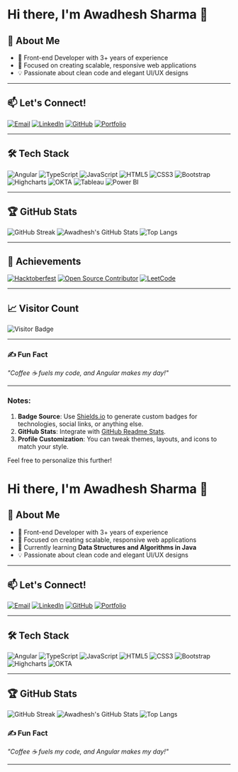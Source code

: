 # Hi there, I'm Awadhesh Sharma 👋

## 🚀 About Me
- 🌟 Front-end Developer with 3+ years of experience
- 🎯 Focused on creating scalable, responsive web applications
- 💡 Passionate about clean code and elegant UI/UX designs

---

## 📫 Let's Connect!
[![Email](https://img.shields.io/badge/Email-red?style=for-the-badge&logo=gmail&logoColor=white)](mailto:awadheshs109@gmail.com)
[![LinkedIn](https://img.shields.io/badge/LinkedIn-blue?style=for-the-badge&logo=linkedin)](https://www.linkedin.com/in/awadhesh-sharma/)
[![GitHub](https://img.shields.io/badge/GitHub-black?style=for-the-badge&logo=github)](https://github.com/Awadheshs109)
[![Portfolio](https://img.shields.io/badge/Portfolio-orange?style=for-the-badge&logo=firefox)](https://awadhesh-portfolio.vercel.app/)

---
## 🛠️ Tech Stack
![Angular](https://img.shields.io/badge/Angular-DD0031?style=for-the-badge&logo=angular&logoColor=white)
![TypeScript](https://img.shields.io/badge/TypeScript-007ACC?style=for-the-badge&logo=typescript&logoColor=white)
![JavaScript](https://img.shields.io/badge/JavaScript-F7DF1E?style=for-the-badge&logo=javascript&logoColor=black)
![HTML5](https://img.shields.io/badge/HTML5-E34F26?style=for-the-badge&logo=html5&logoColor=white)
![CSS3](https://img.shields.io/badge/CSS3-1572B6?style=for-the-badge&logo=css3&logoColor=white)
![Bootstrap](https://img.shields.io/badge/Bootstrap-563D7C?style=for-the-badge&logo=bootstrap&logoColor=white)
![Highcharts](https://img.shields.io/badge/Highcharts-008080?style=for-the-badge&logo=highcharts&logoColor=white)
![OKTA](https://img.shields.io/badge/OKTA-007DC1?style=for-the-badge&logo=okta&logoColor=white)
![Tableau](https://img.shields.io/badge/Tableau-E97627?style=for-the-badge&logo=tableau&logoColor=white)
![Power BI](https://img.shields.io/badge/Power%20BI-5A2A4C?style=for-the-badge&logo=powerbi&logoColor=white)


---

## 🏆 GitHub Stats
![GitHub Streak](https://github-readme-streak-stats.herokuapp.com?user=Awadheshs109&theme=radical&hide_border=true)
![Awadhesh's GitHub Stats](https://github-readme-stats.vercel.app/api?username=Awadheshs109&show_icons=true&theme=radical&hide_border=true)
![Top Langs](https://github-readme-stats.vercel.app/api/top-langs/?username=Awadheshs109&layout=compact&theme=radical&hide_border=true)

---

## 🌟 Achievements
[![Hacktoberfest](https://img.shields.io/badge/Hacktoberfest-2024-orange?style=for-the-badge&logo=hacktoberfest&logoColor=white)](https://hacktoberfest.com)
[![Open Source Contributor](https://img.shields.io/badge/Open%20Source-Contributor-brightgreen?style=for-the-badge&logo=github&logoColor=white)](https://github.com/Awadheshs109)
[![LeetCode](https://img.shields.io/badge/LeetCode-Problem%20Solver-yellow?style=for-the-badge&logo=leetcode&logoColor=white)](https://leetcode.com/YourProfile)

---

## 📈 Visitor Count
![Visitor Badge](https://visitor-badge.glitch.me/badge?page_id=Awadheshs109.Awadheshs109)

---

### ✍️ Fun Fact
_"Coffee ☕ fuels my code, and Angular makes my day!"_

---

### Notes:
1. **Badge Source**: Use [Shields.io](https://shields.io/) to generate custom badges for technologies, social links, or anything else.
2. **GitHub Stats**: Integrate with [GitHub Readme Stats](https://github.com/anuraghazra/github-readme-stats).
3. **Profile Customization**: You can tweak themes, layouts, and icons to match your style.

Feel free to personalize this further!
# Hi there, I'm Awadhesh Sharma 👋

## 🚀 About Me
- 🌟 Front-end Developer with 3+ years of experience
- 🎯 Focused on creating scalable, responsive web applications
- 🌱 Currently learning **Data Structures and Algorithms in Java**
- 💡 Passionate about clean code and elegant UI/UX designs

---

## 📫 Let's Connect!
[![Email](https://img.shields.io/badge/Email-awadheshs109%40gmail.com-red?style=for-the-badge&logo=gmail&logoColor=white)](mailto:awadheshs109@gmail.com)
[![LinkedIn](https://img.shields.io/badge/LinkedIn-AwadheshSharma-blue?style=for-the-badge&logo=linkedin)](https://www.linkedin.com/in/awadhesh-sharma/)
[![GitHub](https://img.shields.io/badge/GitHub-Awadheshs109-black?style=for-the-badge&logo=github)](https://github.com/Awadheshs109)
[![Portfolio](https://img.shields.io/badge/Portfolio-Visit%20Here-orange?style=for-the-badge&logo=firefox)](https://your-portfolio-link.com)

---

## 🛠️ Tech Stack
![Angular](https://img.shields.io/badge/Angular-DD0031?style=for-the-badge&logo=angular&logoColor=white)
![TypeScript](https://img.shields.io/badge/TypeScript-007ACC?style=for-the-badge&logo=typescript&logoColor=white)
![JavaScript](https://img.shields.io/badge/JavaScript-F7DF1E?style=for-the-badge&logo=javascript&logoColor=black)
![HTML5](https://img.shields.io/badge/HTML5-E34F26?style=for-the-badge&logo=html5&logoColor=white)
![CSS3](https://img.shields.io/badge/CSS3-1572B6?style=for-the-badge&logo=css3&logoColor=white)
![Bootstrap](https://img.shields.io/badge/Bootstrap-563D7C?style=for-the-badge&logo=bootstrap&logoColor=white)
![Highcharts](https://img.shields.io/badge/Highcharts-008080?style=for-the-badge&logo=highcharts&logoColor=white)
![OKTA](https://img.shields.io/badge/OKTA-007DC1?style=for-the-badge&logo=okta&logoColor=white)

---

## 🏆 GitHub Stats
![GitHub Streak](https://github-readme-streak-stats.herokuapp.com?user=Awadheshs109&theme=radical&hide_border=true)
![Awadhesh's GitHub Stats](https://github-readme-stats.vercel.app/api?username=Awadheshs109&show_icons=true&theme=radical&hide_border=true)
![Top Langs](https://github-readme-stats.vercel.app/api/top-langs/?username=Awadheshs109&layout=compact&theme=radical&hide_border=true)



### ✍️ Fun Fact
_"Coffee ☕ fuels my code, and Angular makes my day!"_

---
